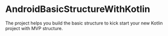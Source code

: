 # AndroidBasicStructureWithKotlin
The project helps you build the basic structure to kick start your new Kotlin project with MVP structure.
